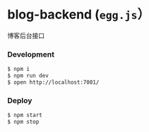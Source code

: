 # blog-backend (`egg.js`）

博客后台接口

### Development
```bash
$ npm i
$ npm run dev
$ open http://localhost:7001/
```

### Deploy

```bash
$ npm start
$ npm stop
```